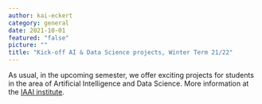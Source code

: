 ```yaml
---
author: kai-eckert
category: general
date: 2021-10-01
featured: "false"
picture: ""
title: "Kick-off AI & Data Science projects, Winter Term 21/22"
---
```

As usual, in the upcoming semester, we offer exciting projects for students in the area of Artificial Intelligence and Data Science. More information at the [IAAI institute](https://ai.hdm-stuttgart.de/news/2021/ai-kick-off-wintersemester/).
<!--more-->


